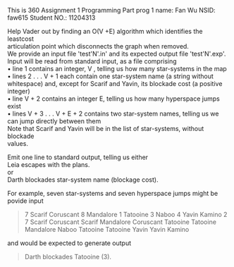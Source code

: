 This is 360 Assignment 1
Programming Part
prog 1
name: Fan Wu
NSID: faw615
Student NO.: 11204313

Help Vader out by finding an O(V +E) algorithm which identifies the leastcost  
articulation point which disconnects the graph when removed.  
We provide an input file 'test'N'.in' and its expected output file 'test'N'.exp'.
Input will be read from standard input, as a file comprising  
• line 1 contains an integer, V , telling us how many star-systems in the map  
• lines 2 . . . V + 1 each contain one star-system name (a string without  
whitespace) and, except for Scarif and Yavin, its blockade cost (a positive  
integer)  
• line V + 2 contains an integer E, telling us how many hyperspace jumps  
exist  
• lines V + 3 . . . V + E + 2 contains two star-system names, telling us we  
can jump directly between them  
Note that Scarif and Yavin will be in the list of star-systems, without blockade  
values.  

Emit one line to standard output, telling us either  
Leia escapes with the plans.  
or  
Darth blockades star-system name (blockage cost).  

For example, seven star-systems and seven hyperspace jumps might be povide input
>   7
>   Scarif
>   Coruscant 8
>   Mandalore 1
>   Tatooine 3
>   Naboo 4
>   Yavin
>   Kamino 2
>   7
>   Scarif Coruscant
>   Scarif Mandalore
>   Coruscant Tatooine
>   Tatooine Mandalore
>   Naboo Tatooine
>   Tatooine Yavin
>   Yavin Kamino

and would be expected to generate output
>   Darth blockades Tatooine (3).